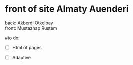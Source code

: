 # front of site Almaty Auenderi

back: Akberdi Otkelbay  
front: Mustazhap Rustem 


#to do:
- [ ] Html of pages
- [ ] Adaptive


